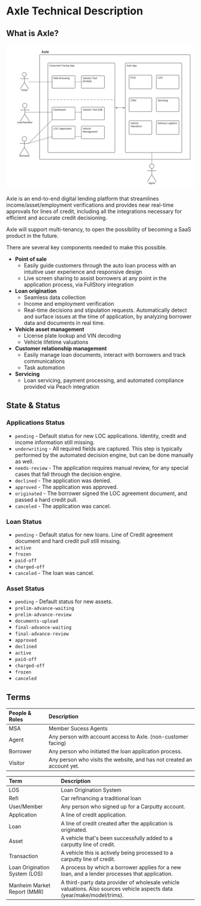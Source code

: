 # Axle Technical Description

## What is Axle?

![](.gitbook/assets/axle-system-environment.png)

Axle is an end-to-end digital lending platform that streamlines income/asset/employment verifications and provides near real-time approvals for lines of credit, including all the integrations necessary for efficient and accurate credit decisioning.

Axle will support multi-tenancy, to open the possibility of becoming a SaaS product in the future.

There are several key components needed to make this possible.

* **Point of sale**
  * Easily guide customers through the auto loan process with an intuitive user experience and responsive design
  * Live screen sharing to assist borrowers at any point in the application process, via FullStory integration
* **Loan origination**
  * Seamless data collection
  * Income and employment verification
  * Real-time decisions and stipulation requests. Automatically detect and surface issues at the time of application, by analyzing borrower data and documents in real time.
* **Vehicle asset management**
  * License plate lookup and VIN decoding
  * Vehicle lifetime valuations
* **Customer relationship management**
  * Easily manage loan documents, interact with borrowers and track communications
  * Task automation
* **Servicing**
  * Loan servicing, payment processing, and automated compliance provided via Peach integration

## State & Status

### Applications Status

* `pending` - Default status for new LOC applications. Identity, credit and income information still missing.
* `underwriting` - All required fields are captured. This step is typically performed by the automated decision engine, but can be done manually as well.
* `needs-review` - The application requires manual review, for any special cases that fall through the decision engine.
* `declined` - The application was denied.
* `approved` - The application was approved.
* `originated` - The borrower signed the LOC agreement document, and passed a hard credit pull.
* `canceled` - The application was cancel.

### Loan Status

* `pending` - Default status for new loans. Line of Credit agreement document and hard credit pull still missing.
* `active`
* `frozen`
* `paid-off`
* `charged-off`
* `canceled` - The loan was cancel.

### Asset Status

* `pending` - Default status for new assets.
* `prelim-advance-waiting`
* `prelim-advance-review`
* `documents-upload`
* `final-advance-waiting`
* `final-advance-review`
* `approved`
* `declined`
* `active`
* `paid-off`
* `charged-off`
* `frozen`
* `canceled`



## Terms

| People & Roles | Description |
| :--- | :--- |
| MSA | Member Sucess Agents |
| Agent | Any person with account access to Axle. \(non-customer facing\) |
| Borrower | Any person who initiated the loan application process. |
| Visitor | Any person who visits the website, and has not created an account yet. |

| Term | Description |
| :--- | :--- |
| LOS | Loan Origination System |
| Refi | Car refinancing a traditional loan |
| User/Member | Any person who signed up for a Carputty account. |
| Application | A line of credit application. |
| Loan | A line of credit created after the application is originated. |
| Asset | A vehicle that's been successfully added to a carputty line of credit. |
| Transaction | A vehicle this is actively being processed to a carputty line of credit. |
| Loan Origination System \(LOS\) | A process by which a borrower applies for a new loan, and a lender processes that application. |
| Manheim Market Report \(MMR\) | A third-party data provider of wholesale vehicle valuations. Also sources vehicle aspects data \(year/make/model/trims\). |


